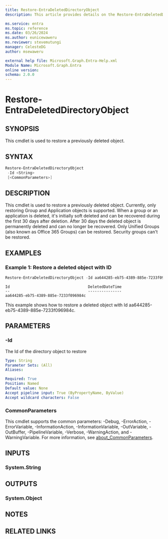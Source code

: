 ```yaml
---
title: Restore-EntraDeletedDirectoryObject
description: This article provides details on the Restore-EntraDeletedDirectoryObject command.

ms.service: entra
ms.topic: reference
ms.date: 03/26/2024
ms.author: eunicewaweru
ms.reviewer: stevemutungi
manager: CelesteDG
author: msewaweru

external help file: Microsoft.Graph.Entra-Help.xml
Module Name: Microsoft.Graph.Entra
online version:
schema: 2.0.0
---
```


# Restore-EntraDeletedDirectoryObject

## SYNOPSIS
This cmdlet is used to restore a previously deleted object.

## SYNTAX

```powershell
Restore-EntraDeletedDirectoryObject 
 -Id <String> 
 [<CommonParameters>]
```

## DESCRIPTION
This cmdlet is used to restore a previously deleted object.
Currently, only restoring Group and Application objects is supported. 
When a group or an application is deleted, it's initially soft deleted and can be recovered during the first 30 days after deletion.
After 30 days the deleted object is permanently deleted and can no longer be recovered.
Only Unified Groups (also known as
Office 365 Groups) can be restored.
Security groups can't be restored.

## EXAMPLES

### Example 1: Restore a deleted object with ID
```powershell
Restore-EntraDeletedDirectoryObject -Id aa644285-eb75-4389-885e-7233f096984c
```

```output
Id                                   DeletedDateTime
--                                   ---------------
aa644285-eb75-4389-885e-7233f096984c
```

This example shows how to restore a deleted object with Id aa644285-eb75-4389-885e-7233f096984c.

## PARAMETERS

### -Id
The Id of the directory object to restore

```yaml
Type: String
Parameter Sets: (All)
Aliases:

Required: True
Position: Named
Default value: None
Accept pipeline input: True (ByPropertyName, ByValue)
Accept wildcard characters: False
```

### CommonParameters
This cmdlet supports the common parameters: -Debug, -ErrorAction, -ErrorVariable, -InformationAction, -InformationVariable, -OutVariable, -OutBuffer, -PipelineVariable, -Verbose, -WarningAction, and -WarningVariable. For more information, see [about_CommonParameters](https://go.microsoft.com/fwlink/?LinkID=113216).

## INPUTS

### System.String
## OUTPUTS

### System.Object
## NOTES

## RELATED LINKS
